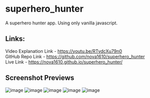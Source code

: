 # superhero_hunter
A superhero hunter app. Using only vanilla javascript.

## Links: <br>
Video Explanation Link  - https://youtu.be/RTvdcXu79n0 <br>
GitHub Repo Link - https://github.com/nova1610/superhero_hunter <br>
Live Link - https://nova1610.github.io/superhero_hunter/ <br>

## Screenshot Previews
![image](https://github.com/nova1610/superhero_hunter/assets/162697416/a1e90462-ad24-4d8e-9564-6daf0d806189)
![image](https://github.com/nova1610/superhero_hunter/assets/162697416/f17dcf0d-670f-4a8a-8ed7-0a7c2f95346b)
![image](https://github.com/nova1610/superhero_hunter/assets/162697416/600ae90b-a609-47bc-97f9-b3eaba26547c)
![image](https://github.com/nova1610/superhero_hunter/assets/162697416/2c05a4fd-a4c7-450d-938b-a500315c4fee)
![image](https://github.com/nova1610/superhero_hunter/assets/162697416/3667c642-6b70-495e-ac71-861bdd70d274)
